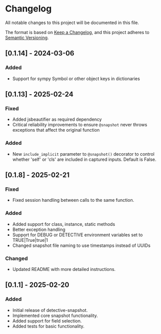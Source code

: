 # Changelog

All notable changes to this project will be documented in this file.

The format is based on [Keep a Changelog](https://keepachangelog.com/en/1.0.0/),
and this project adheres to [Semantic Versioning](https://semver.org/spec/v2.0.0.html).

## [0.1.14] - 2024-03-06
### Added
- Support for sympy Symbol or other object keys in dictionaries

## [0.1.13] - 2025-02-24

### Fixed
- Added jsbeautifier as required dependency
- Critical reliability improvements to ensure `@snapshot` never throws exceptions that affect the original function

### Added
- New `include_implicit` parameter to `@snapshot()` decorator to control whether 'self' or 'cls' are included in captured inputs. Default is False.

## [0.1.8] - 2025-02-21

### Fixed
- Fixed session handling between calls to the same function.

### Added
- Added support for class, instance, static methods
- Better exception handling
- Support for DEBUG or DETECTIVE environment variables set to TRUE|True|true|1
- Changed snapshot file naming to use timestamps instead of UUIDs

### Changed
- Updated README with more detailed instructions.

## [0.1.1] - 2025-02-20

### Added
- Initial release of detective-snapshot.
- Implemented core snapshot functionality.
- Added support for field selection.
- Added tests for basic functionality.
